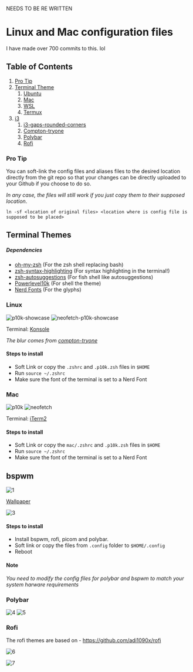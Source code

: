 NEEDS TO BE RE WRITTEN
# Linux and Mac configuration files

I have made over 700 commits to this. lol

## Table of Contents

1. [Pro Tip](#Pro-Tip)
2. [Terminal Theme](#Terminal-Theme)
    1. [Ubuntu](#Ubuntu)
    2. [Mac](#Mac)
    3. [WSL](#WSL)
    4. [Termux](#Termux)
3. [i3](#i3)
    1. [i3-gaps-rounded-corners](#i3-gaps-rounded-corners)
    2. [Compton-tryone](#Compton-tryone)
    3. [Polybar](#Polybar)
    4. [Rofi](#Rofi)

### Pro Tip

You can soft-link the config files and aliases files to the desired location directly from the git repo so that your changes can be directly uploaded to your Github if you choose to do so.

*In any case, the files will still work if you just copy them to their supposed location*.

```shell
ln -sf <location of original files> <location where is config file is supposed to be placed>
```

## Terminal Themes

##### Dependencies

* [oh-my-zsh](https://github.com/ohmyzsh/ohmyzsh) (For the zsh shell replacing bash)
* [zsh-syntax-highlighting](https://github.com/zsh-users/zsh-syntax-highlighting) (For syntax highlighting in the terminal!)
* [zsh-autosuggestions](https://github.com/zsh-users/zsh-autosuggestions) (For fish shell like autosuggestions)
* [Powerlevel10k](https://github.com/romkatv/powerlevel10k) (For shell the theme)
* [Nerd Fonts](https://github.com/ryanoasis/nerd-fonts) (For the glyphs)

### Linux

![p10k-showcase](img/linux/p10k-showcase.png)
![neofetch-p10k-showcase](img/linux/neofetch-p10k-showcase.png)

Terminal: [Konsole](https://github.com/KDE/konsole)

*The blur comes from [compton-tryone](#Compton-tryone)*

#### Steps to install

* Soft Link or copy the `.zshrc` and `.p10k.zsh` files in  `$HOME`
* Run `source ~/.zshrc`
* Make sure the font of the terminal is set to a Nerd Font

### Mac

![p10k](img/mac/p10k.png)
![neofetch](img/mac/neofetch.png)

Terminal: [iTerm2](https://www.iterm2.com/)

#### Steps to install

* Soft Link or copy the `mac/.zshrc` and `.p10k.zsh` files in `$HOME`
* Run `source ~/.zshrc`
* Make sure the font of the terminal is set to a Nerd Font

## bspwm

![1](img/linux/i3-Desktop.png)

[Wallpaper](https://www.wallpapermaiden.com/wallpaper/8457/no-man-s-sky-landscape-artwork-planet-spacecraft/download/1280x800)

![3](img/linux/i3-windows_gapps.png)

#### Steps to install

* Install bspwm, rofi, picom and polybar.
* Soft link or copy the files from `.config` folder to `$HOME/.config`
* Reboot

#### Note

*You need to modify the config files for polybar and bspwm to match your system harware requirements*

### Polybar

![4](img/linux/polybar-Bar_1.png)
![5](img/linux/polybar-Bar_2.png)

### Rofi

The rofi themes are based on - <https://github.com/adi1090x/rofi>

![6](img/linux/Rofi-apps.gif)

![7](img/linux/rofi-widgets.gif)
